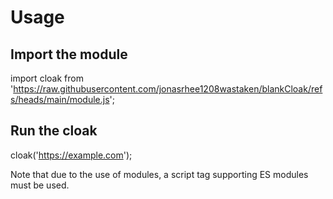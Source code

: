 # Usage
## Import the module

import cloak from 'https://raw.githubusercontent.com/jonasrhee1208wastaken/blankCloak/refs/heads/main/module.js';

## Run the cloak

cloak('https://example.com');


Note that due to the use of modules, a script tag supporting ES modules must be used.

